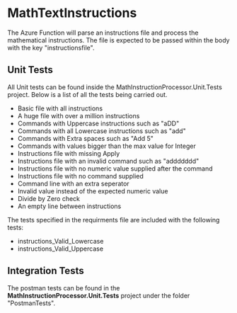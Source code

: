 # MathTextInstructions

The Azure Function will parse an instructions file and process the mathematical instructions. The file is expected to be passed within the body with the key "instructionsfile".

## Unit Tests

All Unit tests can be found inside the MathInstructionProcessor.Unit.Tests project. Below is a list of all the tests being carried out.

- Basic file with all instructions
- A huge file with over a million instructions
- Commands with Uppercase instructions such as "aDD"
- Commands with all Lowercase instructions such as "add"
- Commands with Extra spaces such as "Add       5"
- Commands with values bigger than the max value for Integer
- Instructions file with missing Apply
- Instructions file with an invalid command such as "addddddd"
- Instructions file with no numeric value supplied after the command
- Instructions file with no command supplied
- Command line with an extra seperator
- Invalid value instead of the expected numeric value
- Divide by Zero check
- An empty line between instructions

The tests specified in the requirments file are included with the following tests:

- instructions_Valid_Lowercase
- instructions_Valid_Uppercase

## Integration Tests

The postman tests can be found in the **MathInstructionProcessor.Unit.Tests** project under the folder "PostmanTests".

